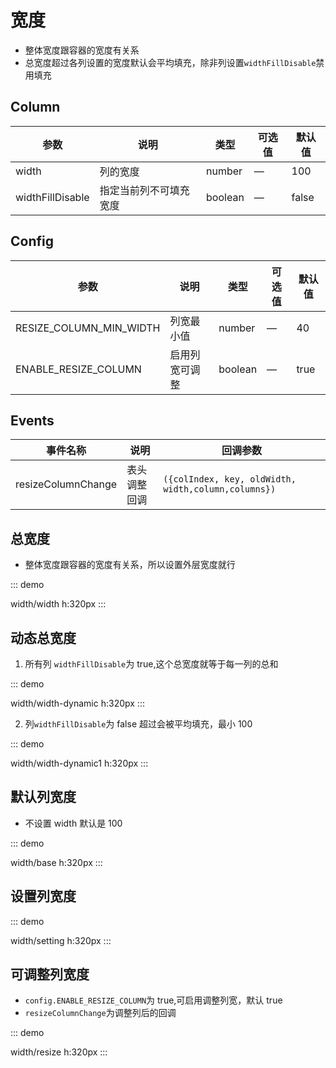 # 宽度

-   整体宽度跟容器的宽度有关系
-   总宽度超过各列设置的宽度默认会平均填充，除非列设置`widthFillDisable`禁用填充

## Column

| 参数             | 说明                   | 类型    | 可选值 | 默认值 |
| ---------------- | ---------------------- | ------- | ------ | ------ |
| width            | 列的宽度               | number  | —      | 100    |
| widthFillDisable | 指定当前列不可填充宽度 | boolean | —      | false      |

## Config

| 参数                    | 说明           | 类型    | 可选值 | 默认值 |
| ----------------------- | -------------- | ------- | ------ | ------ |
| RESIZE_COLUMN_MIN_WIDTH | 列宽最小值     | number  | —      | 40     |
| ENABLE_RESIZE_COLUMN    | 启用列宽可调整 | boolean | —      | true   |

## Events

| 事件名称           | 说明         | 回调参数                                            |
| ------------------ | ------------ | --------------------------------------------------- |
| resizeColumnChange | 表头调整回调 | `({colIndex, key, oldWidth, width,column,columns})` |

## 总宽度

-   整体宽度跟容器的宽度有关系，所以设置外层宽度就行

::: demo

width/width
h:320px
:::

## 动态总宽度

1. 所有列 `widthFillDisable`为 true,这个总宽度就等于每一列的总和

::: demo

width/width-dynamic
h:320px
:::

2. 列`widthFillDisable`为 false 超过会被平均填充，最小 100

::: demo

width/width-dynamic1
h:320px
:::

## 默认列宽度

-   不设置 width 默认是 100

::: demo

width/base
h:320px
:::

## 设置列宽度

::: demo

width/setting
h:320px
:::

## 可调整列宽度

-   `config.ENABLE_RESIZE_COLUMN`为 true,可启用调整列宽，默认 true
-   `resizeColumnChange`为调整列后的回调

::: demo

width/resize
h:320px
:::
